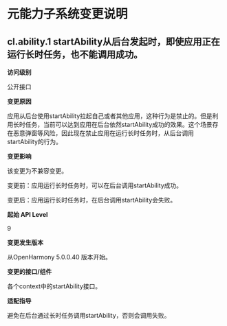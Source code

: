 # 元能力子系统变更说明

## cl.ability.1 startAbility从后台发起时，即使应用正在运行长时任务，也不能调用成功。

**访问级别**

公开接口

**变更原因**

应用从后台使用startAbility拉起自己或者其他应用，这种行为是禁止的。但是利用长时任务，当前可以达到应用在后台依然startAbility成功的效果。这个场景存在恶意弹窗等风险，因此现在禁止应用在运行长时任务时，从后台调用startAbility的行为。

**变更影响**

该变更为不兼容变更。

变更前：应用运行长时任务时，可以在后台调用startAbility成功。

变更后：应用运行长时任务时，在后台调用startAbility会失败。

**起始 API Level**

9

**变更发生版本**

从OpenHarmony 5.0.0.40 版本开始。

**变更的接口/组件**

各个context中的startAbility接口。

**适配指导**

避免在后台通过长时任务调用startAbility，否则会调用失败。
